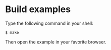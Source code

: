 # Build examples

Type the following command in your shell:

    $ make
    
Then open the example in your favorite browser.